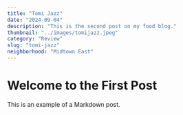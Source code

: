 ```yaml
---
title: "Tomi Jazz"
date: "2024-09-04"
description: "This is the second post on my food blog."
thumbnail: "../images/tomijazz.jpeg"
category: "Review"
slug: "tomi-jazz"
neighborhood: "Midtown East"
---
```


# Welcome to the First Post

This is an example of a Markdown post.
